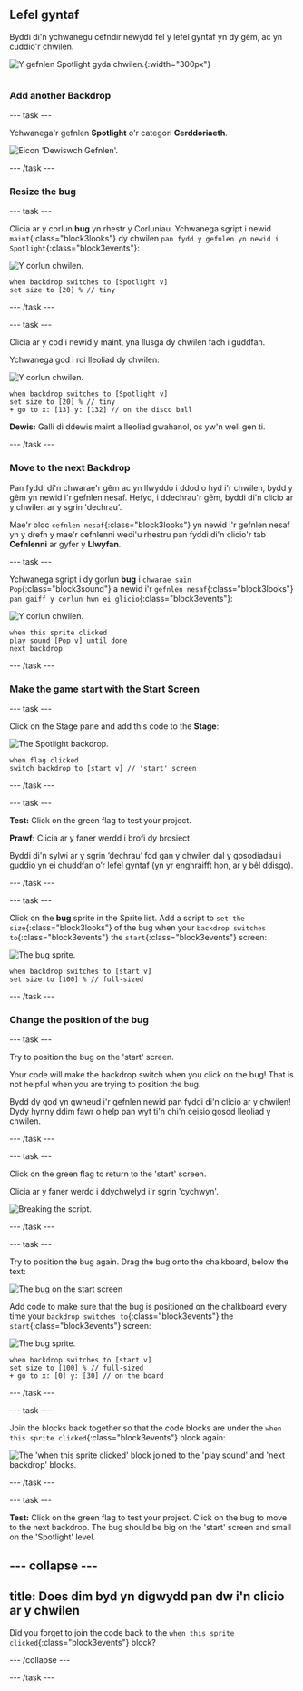 ## Lefel gyntaf

<div style="display: flex; flex-wrap: wrap">
<div style="flex-basis: 200px; flex-grow: 1; margin-right: 15px;">
Byddi di'n ychwanegu cefndir newydd fel y lefel gyntaf yn dy gêm, ac yn cuddio'r chwilen.
</div>
<div>

![Y gefnlen Spotlight gyda chwilen.](images/first-level.png){:width="300px"}

</div>
</div>

### Add another Backdrop

--- task ---

Ychwanega'r gefnlen **Spotlight** o'r categori **Cerddoriaeth**.

![Eicon 'Dewiswch Gefnlen'.](images/backdrop-button.png)

--- /task ---

### Resize the bug

--- task ---

Clicia ar y corlun **bug** yn rhestr y Corluniau. Ychwanega sgript i newid `maint`{:class="block3looks"} dy chwilen `pan fydd y gefnlen yn newid i Spotlight`{:class="block3events"}:

![Y corlun chwilen.](images/bug-sprite.png)

```blocks3
when backdrop switches to [Spotlight v]
set size to [20] % // tiny
```

--- /task ---

--- task ---

Clicia ar y cod i newid y maint, yna llusga dy chwilen fach i guddfan.

Ychwanega god i roi lleoliad dy chwilen:

![Y corlun chwilen.](images/bug-sprite.png)

```blocks3
when backdrop switches to [Spotlight v]
set size to [20] % // tiny
+ go to x: [13] y: [132] // on the disco ball
```

**Dewis:** Galli di ddewis maint a lleoliad gwahanol, os yw'n well gen ti.

--- /task ---

### Move to the next Backdrop

Pan fyddi di'n chwarae'r gêm ac yn llwyddo i ddod o hyd i'r chwilen, bydd y gêm yn newid i'r gefnlen nesaf. Hefyd, i ddechrau'r gêm, byddi di'n clicio ar y chwilen ar y sgrin 'dechrau'.

Mae'r bloc `cefnlen nesaf`{:class="block3looks"} yn newid i'r gefnlen nesaf yn y drefn y mae'r cefnlenni wedi'u rhestru pan fyddi di'n clicio'r tab **Cefnlenni** ar gyfer y **Llwyfan**.

--- task ---

Ychwanega sgript i dy gorlun **bug** i `chwarae sain Pop`{:class="block3sound"} a newid i'r `gefnlen nesaf`{:class="block3looks"} `pan gaiff y corlun hwn ei glicio`{:class="block3events"}:

![Y corlun chwilen.](images/bug-sprite.png)

```blocks3
when this sprite clicked
play sound [Pop v] until done
next backdrop
```

--- /task ---

### Make the game start with the Start Screen

--- task ---

Click on the Stage pane and add this code to the **Stage**:

![The Spotlight backdrop.](images/stage-image.png)

```blocks3
when flag clicked
switch backdrop to [start v] // 'start' screen
```

--- /task ---

--- task ---

**Test:** Click on the green flag to test your project.

**Prawf:** Clicia ar y faner werdd i brofi dy brosiect.

Byddi di'n sylwi ar y sgrin ‘dechrau’ fod gan y chwilen dal y gosodiadau i guddio yn ei chuddfan o’r lefel gyntaf (yn yr enghraifft hon, ar y bêl ddisgo).

--- /task ---

--- task ---

Click on the **bug** sprite in the Sprite list. Add a script to `set the size`{:class="block3looks"} of the bug when your `backdrop switches to`{:class="block3events"} the `start`{:class="block3events"} screen:

![The bug sprite.](images/bug-sprite.png)

```blocks3
when backdrop switches to [start v]
set size to [100] % // full-sized
```

--- /task ---

### Change the position of the bug

--- task ---

Try to position the bug on the 'start' screen.

Your code will make the backdrop switch when you click on the bug! That is not helpful when you are trying to position the bug.

Bydd dy god yn gwneud i'r gefnlen newid pan fyddi di'n clicio ar y chwilen! Dydy hynny ddim fawr o help pan wyt ti'n chi'n ceisio gosod lleoliad y chwilen.

--- /task ---

--- task ---

Click on the green flag to return to the 'start' screen.

Clicia ar y faner werdd i ddychwelyd i'r sgrin 'cychwyn'.

![Breaking the script.](images/breaking-script.png)

--- /task ---

--- task ---

Try to position the bug again. Drag the bug onto the chalkboard, below the text:

![The bug on the start screen](images/bug-chalkboard.png)

Add code to make sure that the bug is positioned on the chalkboard every time your `backdrop switches to`{:class="block3events"} the `start`{:class="block3events"} screen:

![The bug sprite.](images/bug-sprite.png)

```blocks3
when backdrop switches to [start v]
set size to [100] % // full-sized
+ go to x: [0] y: [30] // on the board
```

--- /task ---

--- task ---

Join the blocks back together so that the code blocks are under the `when this sprite clicked`{:class="block3events"} block again:

![The 'when this sprite clicked' block joined to the 'play sound' and 'next backdrop' blocks.](images/fixed-script.png)

--- /task ---

--- task ---

**Test:** Click on the green flag to test your project. Click on the bug to move to the next backdrop. The bug should be big on the 'start' screen and small on the 'Spotlight' level.

--- collapse ---
---
title: Does dim byd yn digwydd pan dw i'n clicio ar y chwilen
---

Did you forget to join the code back to the `when this sprite clicked`{:class="block3events"} block?

--- /collapse ---

--- /task ---